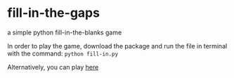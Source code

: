 # fill-in-the-gaps
a simple python fill-in-the-blanks game

In order to play the game, download the package and run the file in terminal with the command: 
<code>python fill-in.py</code>

Alternatively, you can play <a href="https://trinket.io/python/0db1d89818?outputOnly=true&runOption=console" target="_blank">here</a>
